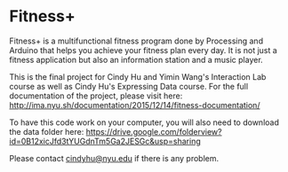 # Fitness+
Fitness+ is a multifunctional fitness program done by Processing and Arduino that helps you achieve your fitness plan every day. It is not just a fitness application but also an information station and a music player.

This is the final project for Cindy Hu and Yimin Wang's Interaction Lab course as well as Cindy Hu's Expressing Data course.
For the full documentation of the project, please visit here:
http://ima.nyu.sh/documentation/2015/12/14/fitness-documentation/

To have this code work on your computer, you will also need to download the data folder here:
https://drive.google.com/folderview?id=0B12xicJfd3tYUGdnTm5Ga2JESGc&usp=sharing

Please contact cindyhu@nyu.edu if there is any problem. 
